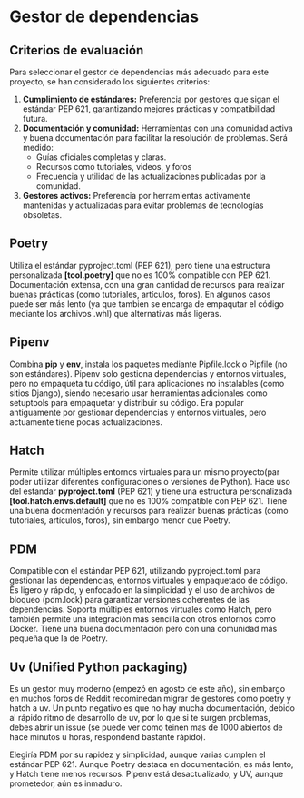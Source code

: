 # Gestor de dependencias

## Criterios de evaluación
Para seleccionar el gestor de dependencias más adecuado para este proyecto, se han considerado los siguientes criterios:

1. **Cumplimiento de estándares:** Preferencia por gestores que sigan el estándar PEP 621, garantizando mejores prácticas y compatibilidad futura.
2. **Documentación y comunidad:** Herramientas con una comunidad activa y buena documentación para facilitar la resolución de problemas. Será medido:
    -   Guías oficiales completas y claras.
    -   Recursos como tutoriales, videos, y foros
    -   Frecuencia y utilidad de las actualizaciones publicadas por la comunidad.
3. **Gestores activos:** Preferencia por herramientas activamente mantenidas y actualizadas para evitar problemas de tecnologías obsoletas.


## Poetry

Utiliza el estándar pyproject.toml (PEP 621), pero tiene una estructura personalizada **[tool.poetry]** que no es 100% compatible con PEP 621.
Documentación extensa, con una gran cantidad de recursos para realizar buenas prácticas (como tutoriales, artículos, foros).
En algunos casos puede ser más lento (ya que tambien se encarga de empaqutar el código mediante los archivos .whl) que alternativas más ligeras.

## Pipenv

Combina **pip** y **env**, instala los paquetes mediante Pipfile.lock o Pipfile (no son estándares).
Pipenv solo gestiona dependencias y entornos virtuales, pero no empaqueta tu código, útil para aplicaciones no instalables (como sitios Django), 
siendo necesario usar herramientas adicionales como setuptools para empaquetar y distribuir su código. 
Era popular antiguamente por gestionar dependencias y entornos virtuales, pero actuamente tiene pocas actualizaciones.

## Hatch

Permite utilizar múltiples entornos virtuales para un mismo proyecto(par poder utilizar diferentes configuraciones o versiones de Python).
Hace uso del estandar **pyproject.toml** (PEP 621) y tiene una estructura personalizada **[tool.hatch.envs.default]** que no es 100% compatible con PEP 621.
Tiene una buena docmentación y recursos para realizar buenas prácticas (como tutoriales, artículos, foros), sin embargo menor que Poetry.


## PDM

Compatible con el estándar PEP 621, utilizando pyproject.toml para gestionar las dependencias, entornos virtuales y empaquetado de código.
Es ligero y rápido, y enfocado en la simplicidad y el uso de archivos de bloqueo (pdm.lock) para garantizar versiones coherentes de las dependencias.
Soporta múltiples entornos virtuales como Hatch, pero también permite una integración más sencilla con otros entornos como Docker.
Tiene una buena documentación pero con una comunidad más pequeña que la de Poetry.

## Uv (Unified Python packaging)

Es un gestor muy moderno (empezó en agosto de este año), sin embargo en muchos foros de Reddit recominedan migrar de gestores como poetry y hatch a uv.
Un punto negativo es que no hay mucha documentación, debido al rápido ritmo de desarrollo de uv, por lo que si te surgen problemas, debes abrir un issue 
(se puede ver como teinen mas de 1000 abiertos de hace minutos u horas, respondend bastante rápido).



Elegiría PDM por su rapidez y simplicidad, aunque varias cumplen el estándar PEP 621. Aunque Poetry destaca en documentación, es más lento, y Hatch tiene menos recursos. Pipenv está desactualizado, y UV, aunque prometedor, aún es inmaduro.

